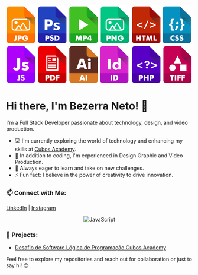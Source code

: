 ![Technologies](https://github.com/bneto300/bezerraneto/blob/main/Header2.png)

# Hi there, I'm Bezerra Neto! 👋

I'm a Full Stack Developer passionate about technology, design, and video production.

- 💻 I'm currently exploring the world of technology and enhancing my skills at [Cubos Academy](your-cubos-link).
- 🎨 In addition to coding, I'm experienced in Design Graphic and Video Production.
- 🌱 Always eager to learn and take on new challenges.
- ⚡ Fun fact: I believe in the power of creativity to drive innovation.

### 📫 Connect with Me:

[LinkedIn](https://www.linkedin.com/in/bezerra-neto-devdesigner/) | [Instagram](https://www.instagram.com/bezerranetomkt/)

<!-- Technology Icons -->
<p align="center">
  <img src="https://img.shields.io/badge/-JavaScript-F7DF1E?style=flat-square&logo=javascript&logoColor=white" alt="JavaScript">
  <!-- Add more technology badges as needed -->
</p>

### 🚀 Projects:

- [Desafio de Software Lógica de Programação Cubos Academy](https://github.com/bneto300/desafio-logica-m01-dds-t14)

Feel free to explore my repositories and reach out for collaboration or just to say hi! 😊
